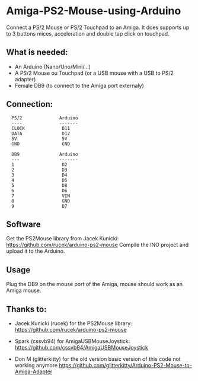 # Amiga-PS2-Mouse-using-Arduino
Connect a PS/2 Mouse or PS/2 Touchpad to an Amiga.
It does supports up to 3 buttons mices, acceleration and double tap click on touchpad.

## What is needed:

  - An Arduino (Nano/Uno/Mini/...)
  - A PS/2 Mouse ou Touchpad (or a USB mouse with a USB to PS/2 adapter)
  - Female DB9 (to connect to the Amiga port externaly)
  
## Connection:
```
  PS/2              Arduino
  ----              -------
  CLOCK              D11 
  DATA               D12
  5V                 5V
  GND                GND
  
  DB9               Arduino
  ---               -------
  1                  D2
  2                  D3
  3                  D4
  4                  D5
  5                  D8
  6                  D6
  7                  VIN
  8                  GND 
  9                  D7
```

## Software

Get the PS2Mouse library from Jacek Kunicki: https://github.com/rucek/arduino-ps2-mouse
Compile the INO project and upload it to the Arduino.

## Usage

Plug the DB9 on the mouse port of the Amiga, mouse should work as an Amiga mouse.

## Thanks to:

  - Jacek Kunicki (rucek) for the PS2Mouse library:
    https://github.com/rucek/arduino-ps2-mouse
  
  
  - Spark (cssvb94) for AmigaUSBMouseJoystick:
    https://github.com/cssvb94/AmigaUSBMouseJoystick


  - Don M (glitterkitty) for the old version basic version of this code not working anymore
    https://github.com/glitterkitty/Arduino-PS2-Mouse-to-Amiga-Adapter
  


 
  


